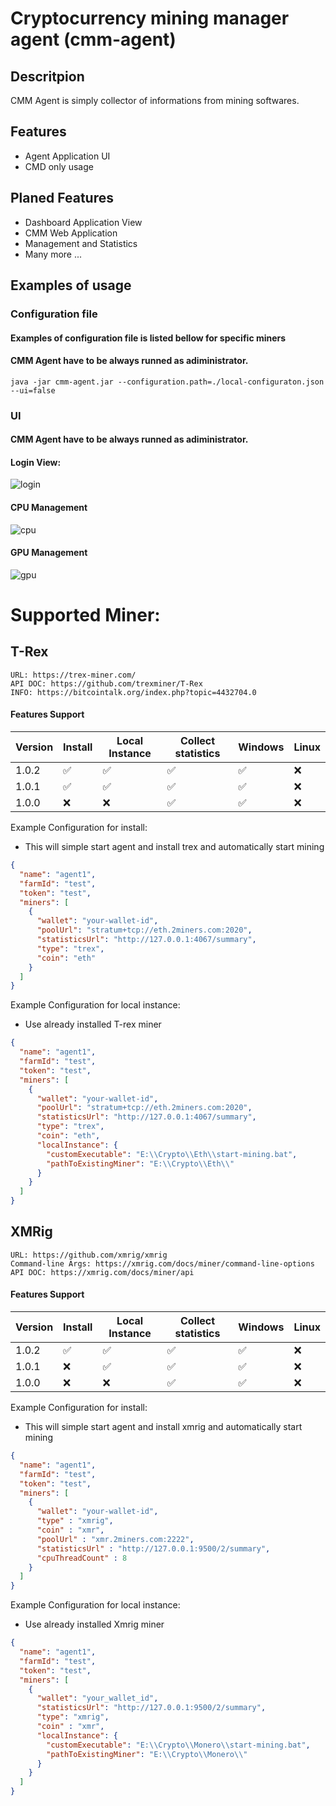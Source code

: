 # Cryptocurrency mining manager agent (cmm-agent)

## Descritpion
CMM Agent is simply collector of informations from mining softwares.

## Features
- Agent Application UI
- CMD only usage

## Planed Features
- Dashboard Application View
- CMM Web Application
- Management and Statistics
- Many more ...

## Examples of usage 

### Configuration file
#### Examples of configuration file is listed bellow for specific miners
#### CMM Agent have to be always runned as adiministrator.
```
java -jar cmm-agent.jar --configuration.path=./local-configuraton.json --ui=false 
```

### UI
#### CMM Agent have to be always runned as adiministrator.

#### Login View:

![login](https://i.imgur.com/Mjt9axS.png)

#### CPU Management

![cpu](https://i.imgur.com/I7zsCr0.png)

#### GPU Management

![gpu](https://i.imgur.com/lurIDkO.png)

# Supported Miner:

## T-Rex
    URL: https://trex-miner.com/
    API DOC: https://github.com/trexminer/T-Rex
    INFO: https://bitcointalk.org/index.php?topic=4432704.0

#### Features Support

| Version | Install            | Local Instance     | Collect statistics | Windows            | Linux |
| ------- | -------------------| -------------------| -------------------| ------------------ | ----- |
| 1.0.2   | :white_check_mark: | :white_check_mark: | :white_check_mark: | :white_check_mark: | :x:   | 
| 1.0.1   | :white_check_mark: | :white_check_mark: | :white_check_mark: | :white_check_mark: | :x:   |  
| 1.0.0   | :x:                | :x:                | :white_check_mark: | :white_check_mark: | :x:   |
    
Example Configuration for install:
- This will simple start agent and install trex and automatically start mining

```json
{
  "name": "agent1",
  "farmId": "test",
  "token": "test",
  "miners": [
    {
      "wallet": "your-wallet-id",
      "poolUrl": "stratum+tcp://eth.2miners.com:2020",
      "statisticsUrl": "http://127.0.0.1:4067/summary",
      "type": "trex",
      "coin": "eth"
    }
  ]
}
```
Example Configuration for local instance:
- Use already installed T-rex miner

```json
{
  "name": "agent1",
  "farmId": "test",
  "token": "test",
  "miners": [
    {
      "wallet": "your-wallet-id",
      "poolUrl": "stratum+tcp://eth.2miners.com:2020",
      "statisticsUrl": "http://127.0.0.1:4067/summary",
      "type": "trex",
      "coin": "eth",
      "localInstance": {
        "customExecutable": "E:\\Crypto\\Eth\\start-mining.bat",
        "pathToExistingMiner": "E:\\Crypto\\Eth\\"
      }
    }
  ]
}
```

## XMRig
    URL: https://github.com/xmrig/xmrig
    Command-line Args: https://xmrig.com/docs/miner/command-line-options
    API DOC: https://xmrig.com/docs/miner/api

 #### Features Support

| Version | Install            | Local Instance     | Collect statistics | Windows            | Linux |
| ------- | -------------------| -------------------| -------------------| ------------------ | ----- |
| 1.0.2   | :white_check_mark: | :white_check_mark: | :white_check_mark: | :white_check_mark: | :x:   |
| 1.0.1   | :x:                | :white_check_mark: | :white_check_mark: | :white_check_mark: | :x:   |  
| 1.0.0   | :x:                | :x:                | :white_check_mark: | :white_check_mark: | :x:   |

Example Configuration for install:
- This will simple start agent and install xmrig and automatically start mining

```json
{
  "name": "agent1",
  "farmId": "test",
  "token": "test",
  "miners": [
    {
      "wallet": "your-wallet-id",
      "type" : "xmrig",
      "coin" : "xmr",
      "poolUrl" : "xmr.2miners.com:2222",
      "statisticsUrl" : "http://127.0.0.1:9500/2/summary",
      "cpuThreadCount" : 8
    }
  ]
}
```

Example Configuration for local instance:
- Use already installed Xmrig miner

```json
{
  "name": "agent1",
  "farmId": "test",
  "token": "test",
  "miners": [
    {
      "wallet": "your_wallet_id",
      "statisticsUrl": "http://127.0.0.1:9500/2/summary",
      "type": "xmrig",
      "coin" : "xmr",
      "localInstance": {
        "customExecutable": "E:\\Crypto\\Monero\\start-mining.bat",
        "pathToExistingMiner": "E:\\Crypto\\Monero\\"
      }
    }
  ]
}
```

